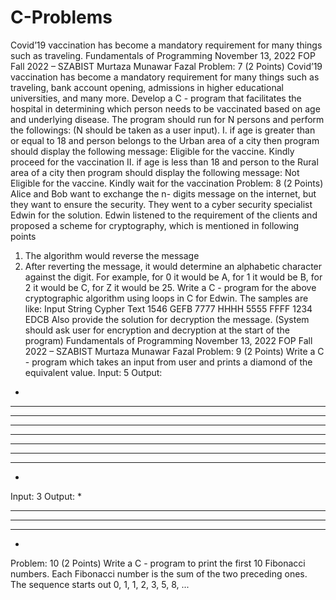 # C-Problems
Covid’19 vaccination has become a mandatory requirement for many things such as traveling.
Fundamentals of Programming
November 13, 2022 FOP Fall 2022 – SZABIST Murtaza Munawar Fazal
Problem: 7 (2 Points)
Covid’19 vaccination has become a mandatory requirement for many things such as traveling, bank account opening, admissions in higher educational universities, and many more. Develop a C - program that facilitates the hospital in determining which person needs to be vaccinated based on age and underlying disease. The program should run for N persons and perform the followings: (N should be taken as a user input).
I. if age is greater than or equal to 18 and person belongs to the Urban area of a city then program should display the following message:
Eligible for the vaccine. Kindly proceed for the vaccination
II. if age is less than 18 and person to the Rural area of a city then program should display the following message:
Not Eligible for the vaccine. Kindly wait for the vaccination
Problem: 8 (2 Points)
Alice and Bob want to exchange the n- digits message on the internet, but they want to ensure the security. They went to a cyber security specialist Edwin for the solution. Edwin listened to the requirement of the clients and proposed a scheme for cryptography, which is mentioned in following points
1. The algorithm would reverse the message
2. After reverting the message, it would determine an alphabetic character against the digit. For example, for 0 it would be A, for 1 it would be B, for 2 it would be C, for Z it would be 25.
Write a C - program for the above cryptographic algorithm using loops in C for Edwin.
The samples are like:
Input String
Cypher Text
1546
GEFB
7777
HHHH
5555
FFFF
1234
EDCB
Also provide the solution for decryption the message. (System should ask user for encryption and decryption at the start of the program)
Fundamentals of Programming
November 13, 2022 FOP Fall 2022 – SZABIST Murtaza Munawar Fazal
Problem: 9 (2 Points)
Write a C - program which takes an input from user and prints a diamond of the equivalent value.
Input:
5
Output:
*
***
*****
*******
*********
*******
*****
***
*
Input:
3
Output:
*
***
*****
***
*
Problem: 10 (2 Points)
Write a C - program to print the first 10 Fibonacci numbers. Each Fibonacci number is the sum of the two preceding ones. The sequence starts out 0, 1, 1, 2, 3, 5, 8, ...
